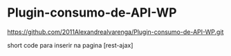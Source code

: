# Plugin-consumo-de-API-WP

https://github.com/2011Alexandrealvarenga/Plugin-consumo-de-API-WP.git

short code para inserir na pagina
[rest-ajax]